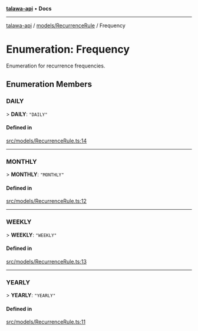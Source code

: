 [**talawa-api**](../../../README.md) • **Docs**

***

[talawa-api](../../../modules.md) / [models/RecurrenceRule](../README.md) / Frequency

# Enumeration: Frequency

Enumeration for recurrence frequencies.

## Enumeration Members

### DAILY

\> **DAILY**: `"DAILY"`

#### Defined in

[src/models/RecurrenceRule.ts:14](https://github.com/PalisadoesFoundation/talawa-api/blob/4a88fe62b20ebda9653c55ae8d39d6c6fac8831f/src/models/RecurrenceRule.ts#L14)

***

### MONTHLY

\> **MONTHLY**: `"MONTHLY"`

#### Defined in

[src/models/RecurrenceRule.ts:12](https://github.com/PalisadoesFoundation/talawa-api/blob/4a88fe62b20ebda9653c55ae8d39d6c6fac8831f/src/models/RecurrenceRule.ts#L12)

***

### WEEKLY

\> **WEEKLY**: `"WEEKLY"`

#### Defined in

[src/models/RecurrenceRule.ts:13](https://github.com/PalisadoesFoundation/talawa-api/blob/4a88fe62b20ebda9653c55ae8d39d6c6fac8831f/src/models/RecurrenceRule.ts#L13)

***

### YEARLY

\> **YEARLY**: `"YEARLY"`

#### Defined in

[src/models/RecurrenceRule.ts:11](https://github.com/PalisadoesFoundation/talawa-api/blob/4a88fe62b20ebda9653c55ae8d39d6c6fac8831f/src/models/RecurrenceRule.ts#L11)
